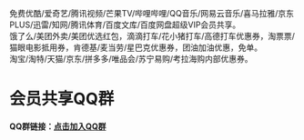 免费优酷/爱奇艺/腾讯视频/芒果TV/哔哩哔哩/QQ音乐/网易云音乐/喜马拉雅/京东PLUS/迅雷/知网/腾讯体育/百度文库/百度网盘超级VIP会员共享。  
饿了么/美团外卖/美团优选红包，滴滴打车/花小猪打车/高德打车优惠券，淘票票/猫眼电影抵用券，肯德基/麦当劳/星巴克优惠券，团油加油优惠，免单。  
淘宝/淘特/天猫/京东/拼多多/唯品会/苏宁易购/考拉海购内部优惠券。  

# 会员共享QQ群  
#### QQ群链接：[点击加入QQ群](https://jq.qq.com/?_wv=1027&k=MH5BX9W0 "点击加入QQ群")    
